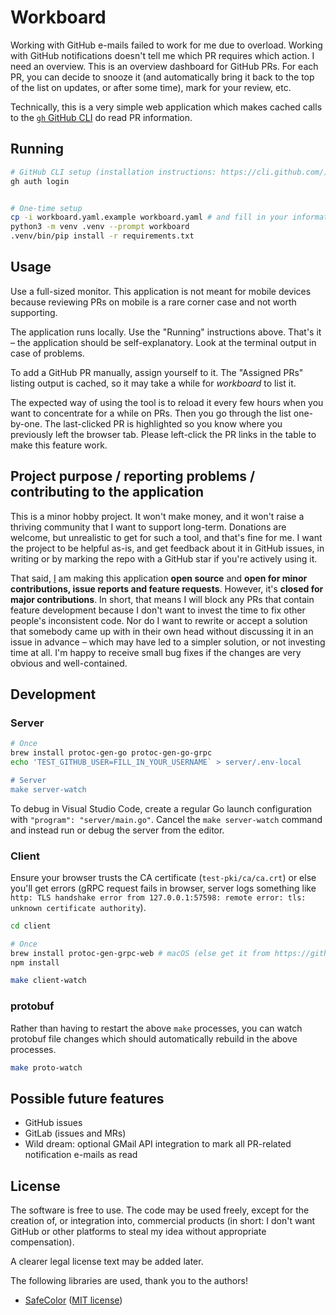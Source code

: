 # Workboard

Working with GitHub e-mails failed to work for me due to overload. Working with GitHub notifications doesn't tell me which PR requires which action. I need an overview. This is an overview dashboard for GitHub PRs. For each PR, you can decide to snooze it (and automatically bring it back to the top of the list on updates, or after some time), mark for your review, etc.

Technically, this is a very simple web application which makes cached calls to the [`gh` GitHub CLI](https://cli.github.com/) do read PR information.

## Running

```sh
# GitHub CLI setup (installation instructions: https://cli.github.com/)
gh auth login


# One-time setup
cp -i workboard.yaml.example workboard.yaml # and fill in your information into the configuration file
python3 -m venv .venv --prompt workboard
.venv/bin/pip install -r requirements.txt
```

## Usage

Use a full-sized monitor. This application is not meant for mobile devices because reviewing PRs on mobile is a rare corner case and not worth supporting.

The application runs locally. Use the "Running" instructions above. That's it – the application should be self-explanatory. Look at the terminal output in case of problems.

To add a GitHub PR manually, assign yourself to it. The "Assigned PRs" listing output is cached, so it may take a while for _workboard_ to list it.

The expected way of using the tool is to reload it every few hours when you want to concentrate for a while on PRs. Then you go through the list one-by-one. The last-clicked PR is highlighted so you know where you previously left the browser tab. Please left-click the PR links in the table to make this feature work.

## Project purpose / reporting problems / contributing to the application

This is a minor hobby project. It won't make money, and it won't raise a thriving community that I want to support long-term. Donations are welcome, but unrealistic to get for such a tool, and that's fine for me. I want the project to be helpful as-is, and get feedback about it in GitHub issues, in writing or by marking the repo with a GitHub star if you're actively using it.

That said, [I](https://github.com/AndiDog) am making this application **open source** and **open for minor contributions, issue reports and feature requests**. However, it's **closed for major contributions**. In short, that means I will block any PRs that contain feature development because I don't want to invest the time to fix other people's inconsistent code. Nor do I want to rewrite or accept a solution that somebody came up with in their own head without discussing it in an issue in advance – which may have led to a simpler solution, or not investing time at all. I'm happy to receive small bug fixes if the changes are very obvious and well-contained.

## Development

### Server

```sh
# Once
brew install protoc-gen-go protoc-gen-go-grpc
echo 'TEST_GITHUB_USER=FILL_IN_YOUR_USERNAME` > server/.env-local

# Server
make server-watch
```

To debug in Visual Studio Code, create a regular Go launch configuration with `"program": "server/main.go"`. Cancel the `make server-watch` command and instead run or debug the server from the editor.

### Client

Ensure your browser trusts the CA certificate (`test-pki/ca/ca.crt`) or else you'll get errors (gRPC request fails in browser, server logs something like `http: TLS handshake error from 127.0.0.1:57598: remote error: tls: unknown certificate authority`).

```sh
cd client

# Once
brew install protoc-gen-grpc-web # macOS (else get it from https://github.com/grpc/grpc-web)
npm install

make client-watch
```

### protobuf

Rather than having to restart the above `make` processes, you can watch protobuf file changes which should automatically rebuild in the above processes.

```sh
make proto-watch
```

## Possible future features

- GitHub issues
- GitLab (issues and MRs)
- Wild dream: optional GMail API integration to mark all PR-related notification e-mails as read

## License

The software is free to use. The code may be used freely, except for the creation of, or integration into, commercial products (in short: I don't want GitHub or other platforms to steal my idea without appropriate compensation).

A clearer legal license text may be added later.

The following libraries are used, thank you to the authors!

- [SafeColor](https://github.com/jessuni/SafeColor) ([MIT license](./client/src/vendor/safecolor/LICENSE))
